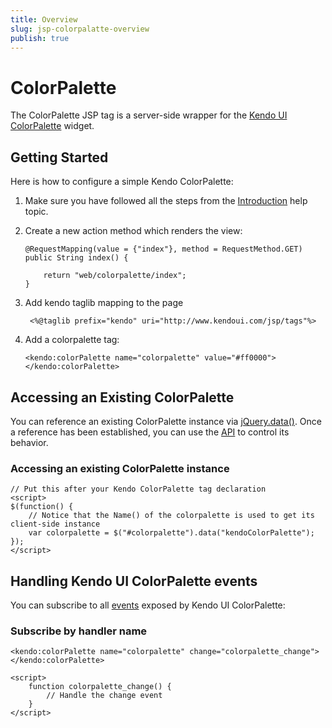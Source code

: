 ```yaml
---
title: Overview
slug: jsp-colorpalatte-overview
publish: true
---
```


# ColorPalette

The ColorPalette JSP tag is a server-side wrapper for the [Kendo UI ColorPalette](/api/web/colorpalette) widget.

## Getting Started

Here is how to configure a simple Kendo ColorPalette:

1.  Make sure you have followed all the steps from the [Introduction](/getting-started/using-kendo-with/jsp/introduction) help topic.

2.  Create a new action method which renders the view:

        @RequestMapping(value = {"index"}, method = RequestMethod.GET)
        public String index() {

            return "web/colorpalette/index";
        }

3. Add kendo taglib mapping to the page

        <%@taglib prefix="kendo" uri="http://www.kendoui.com/jsp/tags"%>

4.  Add a colorpalette tag:

        <kendo:colorPalette name="colorpalette" value="#ff0000">
        </kendo:colorPalette>

## Accessing an Existing ColorPalette

You can reference an existing ColorPalette instance via [jQuery.data()](http://api.jquery.com/jQuery.data/).
Once a reference has been established, you can use the [API](/api/web/colorpalette#methods) to control its behavior.

### Accessing an existing ColorPalette instance

    // Put this after your Kendo ColorPalette tag declaration
    <script>
    $(function() {
        // Notice that the Name() of the colorpalette is used to get its client-side instance
        var colorpalette = $("#colorpalette").data("kendoColorPalette");
    });
    </script>

## Handling Kendo UI ColorPalette events

You can subscribe to all [events](/api/web/colorpalette#events) exposed by Kendo UI ColorPalette:

### Subscribe by handler name

    <kendo:colorPalette name="colorpalette" change="colorpalette_change"></kendo:colorPalette>

    <script>
        function colorpalette_change() {
            // Handle the change event
        }
    </script>
